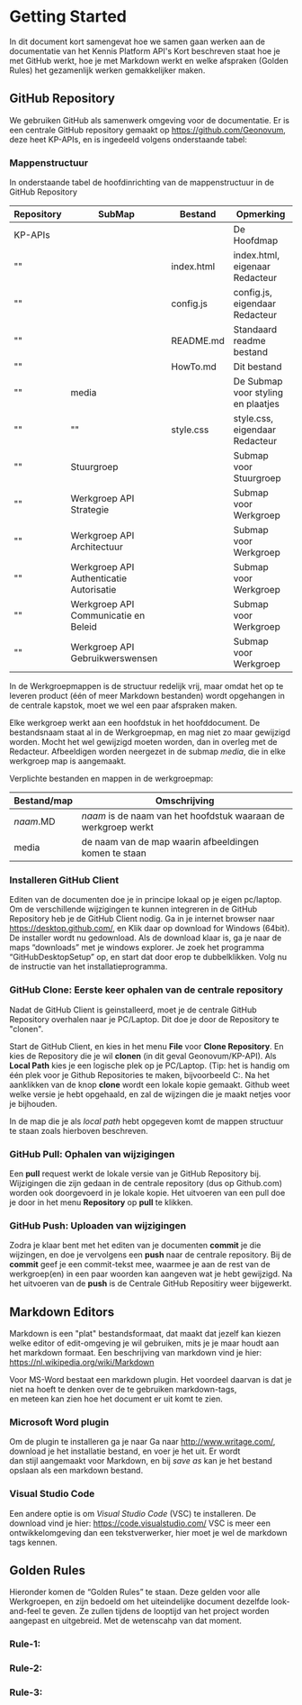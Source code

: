 Getting Started
===============

In dit document kort samengevat hoe we samen gaan werken aan de documentatie van
het Kennis Platform API's Kort beschreven staat hoe je met GitHub werkt, hoe je
met Markdown werkt en welke afspraken (Golden Rules) het gezamenlijk werken
gemakkelijker maken.

GitHub Repository
-----------------

We gebruiken GitHub als samenwerk omgeving voor de documentatie. Er is een
centrale GitHub repository gemaakt op https://github.com/Geonovum, deze heet
KP-APIs, en is ingedeeld volgens onderstaande tabel:

### Mappenstructuur

In onderstaande tabel de hoofdinrichting van de mappenstructuur in de GitHub
Repository

| Repository | SubMap                                  | Bestand    | Opmerking                          |
|------------|-----------------------------------------|------------|------------------------------------|
| KP-APIs    |                                         |            | De Hoofdmap                        |
| ""         |                                         | index.html | index.html, eigenaar Redacteur     |
| ""         |                                         | config.js  | config.js, eigendaar Redacteur     |
| ""         |                                         | README.md  | Standaard readme bestand           |
| ""         |                                         | HowTo.md   | Dit bestand                        |
| ""         | media                                   |            | De Submap voor styling en plaatjes |
| ""         | ""                                      | style.css  | style.css, eigendaar Redacteur     |
| ""         | Stuurgroep                              |            | Submap voor Stuurgroep             |
| ""         | Werkgroep API Strategie                 |            | Submap voor Werkgroep              |
| ""         | Werkgroep API Architectuur              |            | Submap voor Werkgroep              |
| ""         | Werkgroep API Authenticatie Autorisatie |            | Submap voor Werkgroep              |
| ""         | Werkgroep API Communicatie en Beleid    |            | Submap voor Werkgroep              |
| ""         | Werkgroep API Gebruikwerswensen         |            | Submap voor Werkgroep              |

In de Werkgroepmappen is de structuur redelijk vrij, maar omdat het op te
leveren product (één of meer Markdown bestanden) wordt opgehangen in de centrale
kapstok, moet we wel een paar afspraken maken.

Elke werkgroep werkt aan een hoofdstuk in het hoofddocument. De bestandsnaam
staat al in de Werkgroepmap, en mag niet zo maar gewijzigd worden. Mocht het wel
gewijzigd moeten worden, dan in overleg met de Redacteur. Afbeeldigen worden
neergezet in de submap *media*, die in elke werkgroep map is aangemaakt.

Verplichte bestanden en mappen in de werkgroepmap:

| Bestand/map | Omschrijving                                                   |
|-------------|----------------------------------------------------------------|
| *naam*.MD   | *naam* is de naam van het hoofdstuk waaraan de werkgroep werkt |
| media       | de naam van de map waarin afbeeldingen komen te staan          |

### Installeren GitHub Client

Editen van de documenten doe je in principe lokaal op je eigen pc/laptop. Om de
verschillende wijzigingen te kunnen integreren in de GitHub Repository heb je de
GitHub Client nodig. Ga in je internet browser naar https://desktop.github.com/,
en Klik daar op download for Windows (64bit). De installer wordt nu gedownload.
Als de download klaar is, ga je naar de maps “downloads” met je windows
explorer. Je zoek het programma “GitHubDesktopSetup” op, en start dat door erop
te dubbelklikken. Volg nu de instructie van het installatieprogramma.

### GitHub Clone: Eerste keer ophalen van de centrale repository

Nadat de GitHub Client is geinstalleerd, moet je de centrale GitHub Repository
overhalen naar je PC/Laptop. Dit doe je door de Repository te "clonen".

Start de GitHub Client, en kies in het menu **File** voor **Clone Repository**.
En kies de Repository die je wil **clonen** (in dit geval Geonovum/KP-API). Als
**Local Path** kies je een logische plek op je PC/Laptop. (Tip: het is handig om
één plek voor je Github Repositories te maken, bijvoorbeeld C:. Na het
aanklikken van de knop **clone** wordt een lokale kopie gemaakt. Github weet
welke versie je hebt opgehaald, en zal de wijzingen die je maakt netjes voor je
bijhouden.

In de map die je als *local path* hebt opgegeven komt de mappen structuur te
staan zoals hierboven beschreven.

### GitHub Pull: Ophalen van wijzigingen

Een **pull** request werkt de lokale versie van je GitHub Repository bij.
Wijzigingen die zijn gedaan in de centrale repository (dus op Github.com) worden
ook doorgevoerd in je lokale kopie. Het uitvoeren van een pull doe je door in
het menu **Repository** op **pull** te klikken.

### GitHub Push: Uploaden van wijzigingen

Zodra je klaar bent met het editen van je documenten **commit** je die
wijzingen, en doe je vervolgens een **push** naar de centrale repository. Bij de
**commit** geef je een commit-tekst mee, waarmee je aan de rest van de
werkgroep(en) in een paar woorden kan aangeven wat je hebt gewijzigd. Na het
uitvoeren van de **push** is de Centrale GitHub Repositiry weer bijgewerkt.

Markdown Editors
----------------

Markdown is een "plat" bestandsformaat, dat maakt dat jezelf kan kiezen welke
editor of edit-omgeving je wil gebruiken, mits je je maar houdt aan het markdown
formaat. Een beschrijving van markdown vind je hier:
https://nl.wikipedia.org/wiki/Markdown

Voor MS-Word bestaat een markdown plugin. Het voordeel daarvan is dat je niet na
hoeft te denken over de te gebruiken markdown-tags,  
en meteen kan zien hoe het document er uit komt te zien.

### Microsoft Word plugin

Om de plugin te installeren ga je naar Ga naar http://www.writage.com/, download
je het installatie bestand, en voer je het uit. Er wordt  
dan stijl aangemaakt voor Markdown, en bij *save as* kan je het bestand opslaan
als een markdown bestand.

### Visual Studio Code

Een andere optie is om *Visual Studio Code* (VSC) te installeren. De download
vind je hier: https://code.visualstudio.com/ VSC is meer een ontwikkelomgeving
dan een tekstverwerker, hier moet je wel de markdown tags kennen.

Golden Rules
------------

Hieronder komen de “Golden Rules” te staan. Deze gelden voor alle Werkgroepen,
en zijn bedoeld om het uiteindelijke document dezelfde look-and-feel te geven.
Ze zullen tijdens de looptijd van het project worden aangepast en uitgebreid.
Met de wetenscahp van dat moment.

### Rule-1:

### Rule-2:

### Rule-3:
